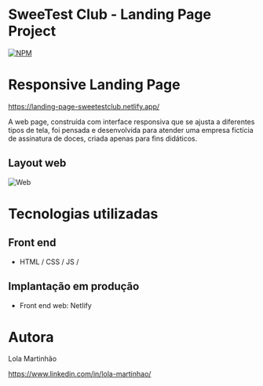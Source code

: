 # SweeTest Club - Landing Page Project
[![NPM](https://img.shields.io/npm/l/react)](https://github.com/lmartinhao/sweetest-club-landing-page/blob/main/LICENSE) 

# Responsive Landing Page

https://landing-page-sweetestclub.netlify.app/

A web page, construída com interface responsiva que se ajusta a diferentes tipos de tela, foi pensada e desenvolvida para atender uma empresa fictícia de assinatura de doces, criada apenas para fins didáticos.

## Layout web
![Web](https://www.imagemhost.com.br/images/2022/10/31/Captura-de-Tela-2022-10-31-as-18.57.03.png)

# Tecnologias utilizadas
## Front end
- HTML / CSS / JS /

## Implantação em produção
- Front end web: Netlify


# Autora

Lola Martinhão

https://www.linkedin.com/in/lola-martinhao/
